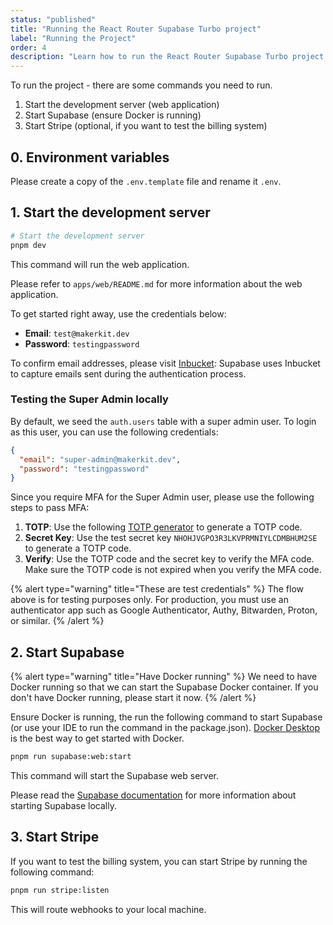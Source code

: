 ```yaml
---
status: "published"
title: "Running the React Router Supabase Turbo project"
label: "Running the Project"
order: 4
description: "Learn how to run the React Router Supabase Turbo project on your local machine."
---
```


To run the project - there are some commands you need to run.

1. Start the development server (web application)
2. Start Supabase (ensure Docker is running)
3. Start Stripe (optional, if you want to test the billing system)

## 0. Environment variables

Please create a copy of the `.env.template` file and rename it `.env`.

## 1. Start the development server

```bash
# Start the development server
pnpm dev
```

This command will run the web application.

Please refer to `apps/web/README.md` for more information about the web application.

To get started right away, use the credentials below:

- **Email**: `test@makerkit.dev`
- **Password**: `testingpassword`

To confirm email addresses, please visit [Inbucket](http://localhost:54324/status): Supabase uses Inbucket to capture emails sent during the authentication process.

### Testing the Super Admin locally

By default, we seed the `auth.users` table with a super admin user. To login as this user, you can use the following credentials:

```json
{
  "email": "super-admin@makerkit.dev",
  "password": "testingpassword"
}
```

Since you require MFA for the Super Admin user, please use the following steps to pass MFA:

1. **TOTP**: Use the following [TOTP generator](https://totp.danhersam.com/) to generate a TOTP code.
2. **Secret Key**: Use the test secret key `NHOHJVGPO3R3LKVPRMNIYLCDMBHUM2SE` to generate a TOTP code.
3. **Verify**: Use the TOTP code and the secret key to verify the MFA code.
Make sure the TOTP code is not expired when you verify the MFA code.

{% alert type="warning" title="These are test credentials" %}
The flow above is for testing purposes only. For production, you must use an authenticator app such as Google Authenticator, Authy, Bitwarden, Proton, or similar.
{% /alert %}

## 2. Start Supabase

{% alert type="warning" title="Have Docker running" %}
We need to have Docker running so that we can start the Supabase Docker container. If you don't have Docker running, please start it now.
{% /alert %}

Ensure Docker is running, the run the following command to start Supabase (or use your IDE to run the command in the package.json).
[Docker Desktop](https://www.docker.com/products/docker-desktop/) is the best way to get started with Docker.

```bash
pnpm run supabase:web:start
```

This command will start the Supabase web server.

Please read the [Supabase documentation](https://supabase.com/docs/guides/local-development/cli/getting-started#running-supabase-locally) for more information about starting Supabase locally.

## 3. Start Stripe

If you want to test the billing system, you can start Stripe by running the following command:

```bash
pnpm run stripe:listen
```

This will route webhooks to your local machine.
